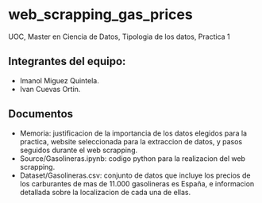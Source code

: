 # web_scrapping_gas_prices
UOC, Master en Ciencia de Datos, Tipologia de los datos, Practica 1

## Integrantes del equipo: 
* Imanol Miguez Quintela.
* Ivan Cuevas Ortin.

## Documentos
* Memoria: justificacion de la importancia de los datos elegidos para la practica, website seleccionada para la extraccion de datos, y pasos seguidos durante el web scrapping.
* Source/Gasolineras.ipynb: codigo python para la realizacion del web scrapping.
* Dataset/Gasolineras.csv: conjunto de datos que incluye los precios de los carburantes de mas de 11.000 gasolineras es España, e informacion detallada sobre la localizacion de cada una de ellas.
